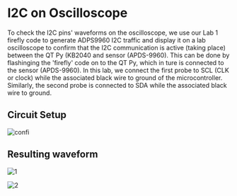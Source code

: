 # I2C on Oscilloscope
To check the I2C pins' waveforms on the oscilloscope, we use our Lab 1 firefly code to generate ADPS9960 I2C traffic and display it on a lab oscilloscope to confirm that the I2C communication is active (taking place) between the QT Py (KB2040 and sensor (APDS-9960). This can be done by flashinging the 'firefly' code on to the QT Py, which in ture is connected to the sensor (APDS-9960). In this lab, we connect the first probe to SCL (CLK or clock) while the associated black wire to ground of the microcontroller. Similarly, the second probe is connected to SDA while the associated black wire to ground.

## Circuit Setup

![confi](https://user-images.githubusercontent.com/113371324/200063827-37c6f682-93bc-4c75-bea5-8db3a01acfae.jpg)

## Resulting waveform
![1](https://user-images.githubusercontent.com/113371324/200064097-499057a3-510d-4f92-be52-026371e8bdde.jpg)

![2](https://user-images.githubusercontent.com/113371324/200064108-e133a4a0-7c59-4602-81c6-622c28f040cd.jpg)

